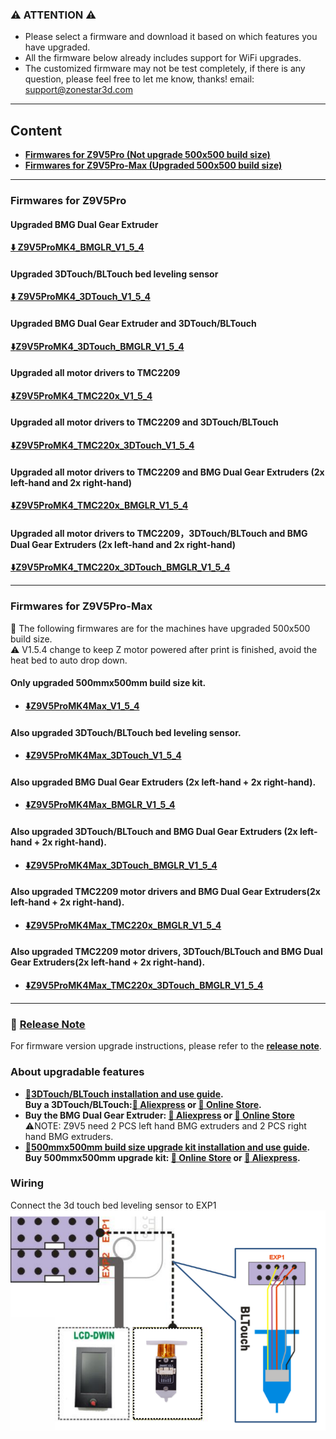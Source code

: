 
### :warning: ATTENTION :warning: 
- Please select a firmware and download it based on which features you have upgraded.
- All the firmware below already includes support for WiFi upgrades.
- The customized firmware may not be test completely, if there is any question, please feel free to let me know, thanks! email: support@zonestar3d.com

----
## Content
- **[Firmwares for Z9V5Pro (Not upgrade 500x500 build size)](#firmwares-for-z9v5pro)**
- **[Firmwares for Z9V5Pro-Max (Upgraded 500x500 build size)](#firmwares-for-z9v5pro-max)**

-----
### Firmwares for Z9V5Pro 
#### Upgraded BMG Dual Gear Extruder
**[:arrow_down: Z9V5ProMK4_BMGLR_V1_5_4](./MK4/Z9V5ProMK4_BMGLR_V1_5_4.zip)**          
#### Upgraded 3DTouch/BLTouch bed leveling sensor
**[:arrow_down: Z9V5ProMK4_3DTouch_V1_5_4](./MK4/Z9V5ProMK4_3DTouch_V1_5_4.zip)**
#### Upgraded BMG Dual Gear Extruder and 3DTouch/BLTouch
**[:arrow_down:Z9V5ProMK4_3DTouch_BMGLR_V1_5_4](./MK4/Z9V5ProMK4_3DTouch_BMGLR_V1_5_4.zip)**
#### Upgraded all motor drivers to TMC2209
**[:arrow_down:Z9V5ProMK4_TMC220x_V1_5_4](./MK4/Z9V5ProMK4_TMC220x_V1_5_4.zip)**
#### Upgraded all motor drivers to TMC2209 and 3DTouch/BLTouch
**[:arrow_down:Z9V5ProMK4_TMC220x_3DTouch_V1_5_4](./MK4/Z9V5ProMK4_TMC220x_3DTouch_V1_5_4.zip)**
#### Upgraded all motor drivers to TMC2209 and BMG Dual Gear Extruders (2x left-hand and 2x right-hand)
**[:arrow_down:Z9V5ProMK4_TMC220x_BMGLR_V1_5_4](./MK4/Z9V5ProMK4_TMC220x_BMGLR_V1_5_4.zip)**
#### Upgraded all motor drivers to TMC2209，3DTouch/BLTouch and BMG Dual Gear Extruders (2x left-hand and 2x right-hand)
**[:arrow_down:Z9V5ProMK4_TMC220x_3DTouch_BMGLR_V1_5_4](./MK4/Z9V5ProMK4_TMC220x_3DTouch_BMGLR_V1_5_4.zip)**

-----
### Firmwares for Z9V5Pro-Max 
:pushpin: The following firmwares are for the machines have upgraded 500x500 build size.     
:warning: V1.5.4 change to keep Z motor powered after print is finished, avoid the heat bed to auto drop down.    
#### Only upgraded 500mmx500mm build size kit.
- **[:arrow_down:Z9V5ProMK4Max_V1_5_4](./MK4_Max/Z9V5ProMK4Max_V1_5_4.zip)**   
#### Also upgraded 3DTouch/BLTouch bed leveling sensor.     
- **[:arrow_down:Z9V5ProMK4Max_3DTouch_V1_5_4](./MK4_Max/Z9V5ProMK4Max_3DTouch_V1_5_4.zip)**    
#### Also upgraded BMG Dual Gear Extruders (2x left-hand + 2x right-hand).  
- **[:arrow_down:Z9V5ProMK4Max_BMGLR_V1_5_4](./MK4_Max/Z9V5ProMK4Max_BMGLR_V1_5_4.zip)** 

#### Also upgraded 3DTouch/BLTouch and BMG Dual Gear Extruders (2x left-hand + 2x right-hand).  
- **[:arrow_down:Z9V5ProMK4Max_3DTouch_BMGLR_V1_5_4](./MK4_Max/Z9V5ProMK4Max_3DTouch_BMGLR_V1_5_4.zip)** 

#### Also upgraded TMC2209 motor drivers and BMG Dual Gear Extruders(2x left-hand + 2x right-hand).   
- **[:arrow_down:Z9V5ProMK4Max_TMC220x_BMGLR_V1_5_4](./MK4_Max/Z9V5ProMK4Max_TMC220x_BMGLR_V1_5_4.zip)**  

#### Also upgraded TMC2209 motor drivers, 3DTouch/BLTouch and BMG Dual Gear Extruders(2x left-hand + 2x right-hand).   
- **[:arrow_down:Z9V5ProMK4Max_TMC220x_3DTouch_BMGLR_V1_5_4](./MK4_Max/Z9V5ProMK4Max_TMC220x_3DTouch_BMGLR_V1_5_4.zip)**  

-----
### :blue_book: [Release Note](../releasenote.md)   
For firmware version upgrade instructions, please refer to the [**release note**](../releasenote.md).

### About upgradable features
- **[:book:3DTouch/BLTouch installation and use guide][3DTouch_Guide].**  
**Buy a 3DTouch/BLTouch:[:gift: Aliexpress][3DTouch_ALI] or [:gift: Online Store][3DTouch_SPY].**    
- **Buy the BMG Dual Gear Extruder: [:gift: Aliexpress][BMG_ALI] or [:gift: Online Store][BMG_SPY]**    
:warning:NOTE: Z9V5 need 2 PCS left hand BMG extruders and 2 PCS right hand BMG extruders.
- **[:book:500mmx500mm build size upgrade kit installation and use guide][500x500Kit_Guide].**     
**Buy 500mmx500mm upgrade kit: [:gift: Online Store][UK_9V5_500_SPY] or [:gift: Aliexpress][UK_9V5_500_ALI].**     

### Wiring
Connect the 3d touch bed leveling sensor to EXP1  
![](Wiring_3DTouch.png)


[3DTouch_ALI]: https://www.aliexpress.com/item/1005001464420529.html
[3DTouch_SPY]: https://www.zonestar3dshop.com/products/3d-touch-bltouch-bed-auto-leveling-sensor-for-3d-printers
[BMG_ALI]: https://www.aliexpress.com/item/1005003473360998.html
[BMG_SPY]: https://www.zonestar3dshop.com/products/zonestar-dual-gear-extruder-dual-drive-extruder-upgrade-bowden-extruder-1-75mm-filament-3d-printer-parts
[UK_9V5_500_ALI]: https://www.aliexpress.com/item/1005005625336328.html
[UK_9V5_500_SPY]: https://www.zonestar3dshop.com/products/zonestar-z9v5-500x500mm-large-printing-size-upgrade-kit-parts
[3DTouch_Guide]: https://github.com/ZONESTAR3D/Upgrade-kit-guide/tree/main/Bed_Leveling_Sensor/3DTouch
[500x500Kit_Guide]: https://github.com/ZONESTAR3D/Upgrade-kit-guide/tree/main/Z9V5_500x500
[Upload_Guide]: https://github.com/ZONESTAR3D/Firmware/tree/master/Z9/Z9V5/bin#how-to-upload-firmware-to-z9v5pro